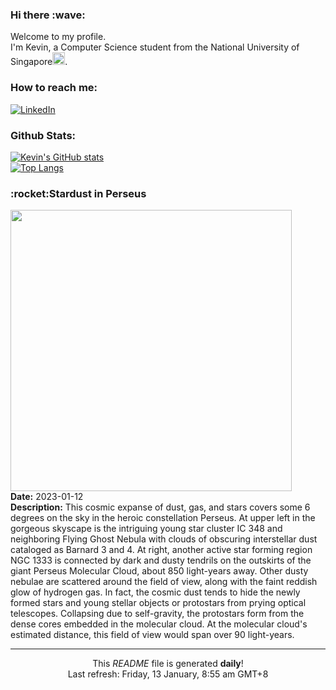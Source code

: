 <h3>Hi there :wave:</h3>

Welcome to my profile.   
I'm Kevin, a Computer Science student from the National University of Singapore<img src="https://img.icons8.com/color/96/000000/singapore-circular.png" width="20px"/>.</p>

<h3>How to reach me: </h3>
<a href="https://www.linkedin.com/in/kevin-foong/"><img alt="LinkedIn" src="https://img.shields.io/badge/linkedin-%230077B5.svg?&style=for-the-badge&logo=linkedin&logoColor=white" /></a> 

<h3>Github Stats: </h3> 

[![Kevin's GitHub stats](https://github-readme-stats.vercel.app/api?username=kevin9foong&theme=tokyonight)](https://github.com/anuraghazra/github-readme-stats) <br/>
[![Top Langs](https://github-readme-stats.vercel.app/api/top-langs/?username=kevin9foong&layout=compact&theme=tokyonight)](https://github.com/anuraghazra/github-readme-stats)

<h3>:rocket:Stardust in Perseus</h3> 
<img width="450" src="https:&#x2F;&#x2F;apod.nasa.gov&#x2F;apod&#x2F;image&#x2F;2301&#x2F;ic348-ngc1333.jpg" /><br/>
<b>Date:</b> 2023-01-12<br/>
<b>Description:</b> This cosmic expanse of dust, gas, and stars covers some 6 degrees on the sky in the heroic constellation Perseus. At upper left in the gorgeous skyscape is the intriguing young star cluster IC 348 and neighboring Flying Ghost Nebula with clouds of obscuring interstellar dust cataloged as Barnard 3 and 4. At right, another active star forming region NGC 1333 is connected by dark and dusty tendrils on the outskirts of the giant Perseus Molecular Cloud, about 850 light-years away. Other dusty nebulae are scattered around the field of view, along with the faint reddish glow of hydrogen gas. In fact, the cosmic dust tends to hide the newly formed stars and young stellar objects or protostars from prying optical telescopes. Collapsing due to self-gravity, the protostars form from the dense cores embedded in the molecular cloud. At the molecular cloud&#39;s estimated distance, this field of view would span over 90 light-years.<br/>

------------
<p align="center">This <i>README</i> file is generated <b>daily</b>!</br>
Last refresh: Friday, 13 January, 8:55 am GMT+8<br />